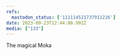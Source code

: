 ```yaml
---
refs:
  mastodon_status: ['111114521737911226']
date: 2023-09-23T12:44:08.992Z
media: ["133"]
---
```


<p>The magical Moka </p>
